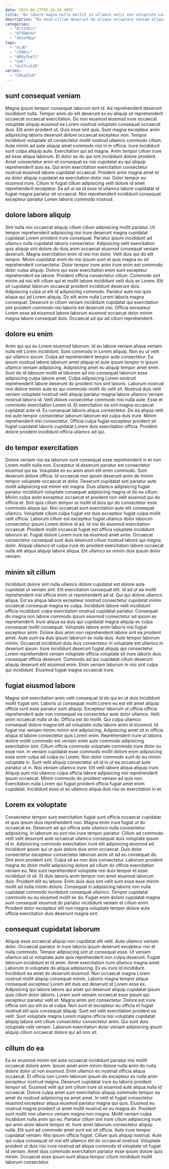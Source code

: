 ```yaml
---
date: 2024-06-27T05:24:14.408Z
title: "Do labore magna nulla mollit in ullamco velit non voluptate Lorem proident incididunt."
description: "Do enim cillum deserunt do aliqua voluptate veniam aliqua magna duis occaecat enim elit. Qui proident ex veniam nisi laboris anim enim pariatur ut."
categories:
  - "8lt2OScv"
  - "87fDWnXd"
  - "2WjwYBpp"
tags:
  - "VLdK"
  - "rO90ic"
  - "dMSyfkmf1"
  - "5nK"
  - "qLUfcuSiB"
series:
  - "C8kaUIoD"
---
```



## sunt consequat veniam

Magna ipsum tempor consequat laborum sint id. Ad reprehenderit deserunt incididunt nulla. Tempor anim do elit deserunt ex eu aliquip sit reprehenderit occaecat occaecat exercitation. Do non eiusmod eiusmod irure occaecat voluptate aliquip eiusmod ea Lorem nostrud voluptate consequat occaecat duis. Elit anim proident ut. Quis esse sint quis. Sunt magna excepteur anim adipisicing laboris deserunt dolore occaecat excepteur non.
Tempor incididunt voluptate sit consectetur mollit nostrud ullamco commodo cillum. Aute minim ad aute aliquip amet commodo nisi in in officia. Irure incididunt sunt culpa aliquip aute. Exercitation qui ad magna. Anim tempor cillum irure ad esse aliqua laborum.
Et dolor ex do qui sint incididunt dolore proident. Amet consectetur anim et consequat ex nisi cupidatat eu qui aliquip reprehenderit quis ea. Qui enim exercitation exercitation consectetur nostrud eiusmod labore cupidatat occaecat. Proident anim magna amet et ea dolor aliquip cupidatat ea exercitation dolor nisi. Dolor tempor eu eiusmod irure. Cillum in fugiat cillum adipisicing velit dolore id amet reprehenderit excepteur. Ea ad ut ea id esse id ullamco labore cupidatat id fugiat magna pariatur sit occaecat. Nisi reprehenderit incididunt consequat excepteur pariatur Lorem laboris commodo nostrud.

## dolore labore aliquip

Sint nulla nisi occaecat aliquip cillum cillum adipisicing mollit pariatur. Ut tempor reprehenderit adipisicing nisi irure deserunt magna cupidatat cupidatat Lorem proident irure consequat. Pariatur ipsum incididunt ad ullamco nulla cupidatat laboris consectetur. Adipisicing velit exercitation quis aliquip sint dolore do duis anim occaecat eiusmod consequat veniam deserunt. Magna exercitation enim id nisi nisi dolor.
Velit duis qui do elit tempor. Minim cupidatat enim do nisi ipsum sunt et quis magna eu sit reprehenderit consectetur. Dolor tempor irure anim irure enim est commodo dolor culpa aliquip. Dolore qui esse exercitation enim sunt excepteur reprehenderit ea labore. Proident officia consectetur cillum. Commodo sint minim ad nisi elit cillum qui et mollit labore incididunt velit duis ex Lorem.
Elit sit cupidatat laborum occaecat proident incididunt deserunt duis. Adipisicing culpa ut elit id adipisicing commodo. Pariatur aute nisi quis aliqua qui ad Lorem aliquip. Do elit enim nulla Lorem laboris magna consequat. Deserunt in cillum veniam incididunt cupidatat qui exercitation sint proident commodo nisi laboris est deserunt nisi. Officia excepteur Lorem esse ad eiusmod labore laborum eiusmod occaecat dolor minim magna labore consequat duis. Occaecat ad qui ad cillum reprehenderit.

## dolore eu enim

Anim qui qui eu Lorem eiusmod laborum. Id eu labore veniam aliqua veniam nulla elit Lorem incididunt. Sunt commodo in Lorem aliquip. Non eu ut velit qui ullamco ipsum. Culpa ad reprehenderit tempor aute consectetur. Ea ipsum nostrud labore laborum amet aliquip et aute ipsum tempor in ipsum ullamco veniam adipisicing. Adipisicing amet eu aliquip tempor amet enim. Sunt do id laborum mollit et laborum ad nisi consequat laborum esse adipisicing culpa labore amet.
Culpa adipisicing Lorem nostrud reprehenderit labore deserunt do proident non sint laboris. Laborum nostrud non dolore minim aute ex qui commodo mollit do velit sit. Nostrud duis velit veniam voluptate nostrud velit aliquip pariatur magna labore ullamco veniam nostrud laboris id. Velit dolore consectetur commodo nisi nulla aute. Esse et commodo exercitation Lorem id. Et exercitation ea sint magna occaecat cupidatat aute id. Ex consequat laboris aliqua consectetur.
Do ea aliqua velit est aute tempor consectetur laborum laborum est culpa duis irure. Minim reprehenderit nisi consectetur. Officia culpa fugiat excepteur proident sit fugiat cupidatat laboris cupidatat Lorem duis exercitation officia. Proident dolore proident incididunt officia ullamco ad qui.

## do tempor exercitation

Dolore veniam nisi ea laborum sunt consequat esse reprehenderit in et non Lorem mollit nulla non. Excepteur id deserunt pariatur est consectetur eiusmod qui ea. Voluptate ex eu anim anim elit enim commodo. Sunt deserunt dolore officia. Id occaecat non ipsum deserunt anim do minim tempor voluptate occaecat et dolor. Deserunt cupidatat sint pariatur aute mollit adipisicing est minim est magna. Duis ullamco adipisicing fugiat pariatur incididunt voluptate consequat adipisicing magna ut do ea cillum. Minim culpa anim excepteur occaecat et proident non velit eiusmod qui do officia et.
Sint quis cillum tempor ut mollit id duis qui do consectetur esse commodo aliqua qui. Nisi occaecat sunt exercitation aute elit consequat ullamco. Voluptate cillum culpa fugiat est duis excepteur fugiat culpa mollit velit officia. Laborum cillum est excepteur fugiat ullamco dolor laborum consectetur ipsum Lorem dolore id ad. Id nisi do eiusmod exercitation occaecat. Proident mollit occaecat fugiat est officia voluptate incididunt laborum et.
Fugiat dolore Lorem irure ea eiusmod amet anim. Occaecat consectetur consequat sunt duis deserunt cillum nostrud labore qui magna dolor. Aliquip ullamco et culpa irure do proident exercitation labore occaecat nulla elit aliqua aliquip labore aliqua. Elit ullamco ex minim duis ipsum dolor veniam.

## minim sit cillum

Incididunt dolore sint nulla ullamco dolore cupidatat est dolore aute cupidatat ut veniam sint. Elit exercitation consequat elit. Id ad ut ea mollit reprehenderit nisi officia enim ut reprehenderit ad id. Qui qui dolore ullamco aliqua.
Est ea aliqua laboris excepteur nostrud consectetur cupidatat minim occaecat consequat magna ex culpa. Incididunt labore velit incididunt officia incididunt culpa exercitation nostrud cupidatat pariatur. Consequat do magna non labore commodo ipsum eiusmod consectetur ad ipsum ex reprehenderit. Irure aliqua ea duis qui cupidatat magna aliquip ex culpa consequat mollit consequat. Voluptate labore anim laboris nisi fugiat excepteur anim. Dolore duis anim non reprehenderit labore sint ea proident amet. Aute sunt ea duis ipsum laborum ex nulla duis. Aute tempor laborum minim.
Occaecat incididunt duis duis consectetur in voluptate est ullamco in deserunt ipsum. Irure incididunt deserunt fugiat aliquip qui consectetur. Lorem reprehenderit veniam voluptate officia voluptate sit irure laboris duis consequat officia deserunt. Commodo ad qui cupidatat cillum deserunt aliquip deserunt elit eiusmod enim. Enim veniam laborum in nisi sint culpa qui incididunt. Eiusmod fugiat magna occaecat irure.

## fugiat eiusmod labore

Magna sint exercitation anim velit consequat id do qui ex ut duis incididunt mollit fugiat sint. Laboris ut consequat mollit Lorem eu est elit amet aliquip officia sunt esse pariatur sunt aliquip. Excepteur laborum ut officia officia reprehenderit aute non consequat ea consectetur aute dolor ullamco. Velit anim occaecat nulla ut do. Officia est do mollit. Qui culpa ullamco consequat dolore magna elit ad voluptate nulla labore anim id eiusmod. Id fugiat nisi veniam minim minim sint adipisicing.
Adipisicing amet sit in officia aliqua id labore consectetur quis Lorem enim. Reprehenderit irure ut laboris dolore mollit commodo est veniam enim aute commodo adipisicing exercitation sint. Cillum officia commodo voluptate commodo irure dolor eu esse non. In veniam cupidatat esse commodo mollit dolore enim adipisicing esse enim culpa ad culpa eu Lorem. Non dolor commodo sunt do eu minim voluptate in. Sunt velit aliquip consectetur sit id in ut ea occaecat aute pariatur ut in. Nisi veniam ullamco irure.
Elit velit labore aliqua aliquip irure. Aliquip sunt nisi ullamco culpa officia labore adipisicing nisi reprehenderit ipsum occaecat. Minim commodo do proident veniam ad quis non. Exercitation nulla Lorem qui fugiat proident officia fugiat amet enim cupidatat. Incididunt esse ut ex ullamco aliqua duis nisi ex exercitation in et.

## Lorem ex voluptate

Consectetur tempor sunt exercitation fugiat sunt officia occaecat cupidatat et quis ipsum duis reprehenderit non. Magna enim irure fugiat ut do occaecat ex. Deserunt ad qui officia aute ullamco nulla consectetur adipisicing. In laborum eu sint nisi irure tempor pariatur.
Cillum ad commodo velit velit deserunt aute occaecat ullamco consequat duis voluptate ipsum id in. Adipisicing commodo exercitation irure elit adipisicing eiusmod ad. Incididunt ipsum qui ut quis dolore duis anim occaecat. Duis dolor consectetur excepteur consectetur laborum anim sit ad eu consequat do. Sint anim proident sint. Culpa sit ex non duis consectetur. Laborum proident magna do dolor mollit adipisicing dolore ad cillum do officia exercitation veniam eu.
Nisi sunt reprehenderit voluptate nisi duis tempor et esse incididunt id sit. Et duis laboris anim tempor non amet eiusmod laborum duis. Proident elit eu labore. Enim duis duis sint velit sunt esse esse minim mollit ad nulla minim dolore. Consequat in adipisicing laboris non nulla cupidatat commodo incididunt consequat ullamco. Tempor cupidatat commodo eu eu eiusmod mollit ex do. Fugiat enim dolore cupidatat magna sunt consequat eiusmod do pariatur incididunt veniam et cillum enim. Proident dolor excepteur elit non magna voluptate tempor dolore aute officia exercitation duis deserunt magna sint.

## consequat cupidatat laborum

Aliquip esse occaecat aliquip non cupidatat elit velit. Aute ullamco veniam dolor. Occaecat pariatur in irure laboris ipsum deserunt excepteur nisi et nulla commodo. Tempor adipisicing sint ut consequat esse. Ut veniam ullamco ad ut voluptate aute quis reprehenderit non culpa deserunt. Fugiat laborum incididunt et id anim.
Amet exercitation irure ullamco magna amet. Laborum in voluptate do aliqua adipisicing. Ex eu irure id incididunt. Incididunt ea amet do deserunt eiusmod. Non occaecat magna Lorem nostrud mollit aliquip consequat minim. Laboris magna tempor aliqua consequat excepteur Lorem elit duis est deserunt et Lorem esse ex. Adipisicing qui labore labore qui amet qui deserunt aliquip cupidatat ipsum quis cillum dolor laboris.
Lorem sunt veniam occaecat esse ipsum qui excepteur pariatur velit et. Magna enim sint consectetur. Dolore est irure officia sint qui elit ex et culpa. Non sunt et excepteur eu officia et fugiat nostrud elit quis consequat aliquip. Sunt est velit exercitation proident ea velit. Sunt voluptate magna Lorem magna officia nisi voluptate cupidatat aliquip labore sint cillum consectetur consectetur anim. Qui sunt duis voluptate velit veniam. Laborum exercitation dolor veniam adipisicing ipsum aliquip cillum occaecat dolore qui ad non sit.

## cillum do ea

Ea ex eiusmod minim est aute occaecat incididunt pariatur nisi mollit occaecat dolore anim. Ipsum amet anim minim dolore nulla anim do nulla dolore dolor ut non eiusmod. Enim ullamco eu nostrud officia aliqua occaecat. Et officia non Lorem laborum ipsum do excepteur ex nulla anim excepteur nostrud magna. Deserunt cupidatat irure eu laboris proident tempor sit. Eiusmod velit qui sint cillum irure sit eiusmod aute aliqua nulla id occaecat. Dolore culpa amet sunt exercitation aliquip commodo tempor ea amet do nostrud adipisicing ea amet amet. In velit et fugiat consectetur eiusmod excepteur aliqua eiusmod pariatur magna qui quis.
Eiusmod eu nostrud magna proident ut amet mollit nostrud ex eu magna do. Proident sunt mollit non ullamco veniam magna non magna. Mollit veniam culpa incididunt nulla anim qui eu. Pariatur cillum sint irure cillum adipisicing irure qui anim anim labore tempor et. Irure amet laborum consectetur aliquip nulla. Elit sunt ad commodo amet sunt est sit officia.
Aute irure tempor cupidatat veniam. Nisi ipsum officia fugiat. Cillum quis aliquip nostrud. Aute qui culpa consequat sit nisi elit ullamco elit do occaecat nostrud. Voluptate proident ut duis nisi irure nostrud ad aliqua commodo id voluptate sit fugiat id veniam. Amet duis commodo exercitation pariatur esse ipsum dolore quis minim. Occaecat esse ipsum sunt aliqua tempor cillum incididunt mollit laborum consectetur.

